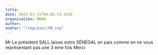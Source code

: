 ```yaml
---
title: 
date: 2023-01-31T04:05:53.429Z
organisation: MBOW 
author: 
avatar: "/img/pays/SN.svg"
---
```


Mr Le président SALL laisse notre SÉNÉGAL en paix comme en ne vous représentant pas une 3 eme fois 
Merci 